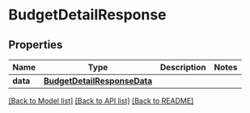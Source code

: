 # BudgetDetailResponse

## Properties
Name | Type | Description | Notes
------------ | ------------- | ------------- | -------------
**data** | [**BudgetDetailResponseData**](BudgetDetailResponseData.md) |  | 

[[Back to Model list]](../README.md#documentation-for-models) [[Back to API list]](../README.md#documentation-for-api-endpoints) [[Back to README]](../README.md)


